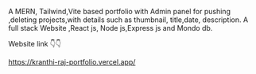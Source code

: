 A MERN, Tailwind,Vite based portfolio with Admin panel for pushing ,deleting projects,with details such as thumbnail, title,date, description.
A full stack Website ,React js, Node js,Express js and Mondo db.

Website link 👇👇

https://kranthi-raj-portfolio.vercel.app/
